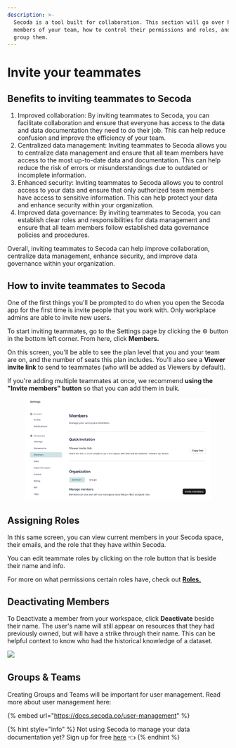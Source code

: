 ```yaml
---
description: >-
  Secoda is a tool built for collaboration. This section will go over how to add
  members of your team, how to control their permissions and roles, and how to
  group them.
---
```


# Invite your teammates

## Benefits to inviting teammates to Secoda

1. Improved collaboration: By inviting teammates to Secoda, you can facilitate collaboration and ensure that everyone has access to the data and data documentation they need to do their job. This can help reduce confusion and improve the efficiency of your team.
2. Centralized data management: Inviting teammates to Secoda allows you to centralize data management and ensure that all team members have access to the most up-to-date data and documentation. This can help reduce the risk of errors or misunderstandings due to outdated or incomplete information.
3. Enhanced security: Inviting teammates to Secoda allows you to control access to your data and ensure that only authorized team members have access to sensitive information. This can help protect your data and enhance security within your organization.
4. Improved data governance: By inviting teammates to Secoda, you can establish clear roles and responsibilities for data management and ensure that all team members follow established data governance policies and procedures.

Overall, inviting teammates to Secoda can help improve collaboration, centralize data management, enhance security, and improve data governance within your organization.



## How to invite teammates to Secoda

One of the first things you'll be prompted to do when you open the Secoda app for the first time is invite people that you work with. Only workplace admins are able to invite new users.

To start inviting teammates, go to the Settings page by clicking the ⚙ button in the bottom left corner. From here, click **Members.**

On this screen, you'll be able to see the plan level that you and your team are on, and the number of seats this plan includes. You'll also see a **Viewer invite link** to send to teammates (who will be added as Viewers by default).

If you're adding multiple teammates at once, we recommend **using the "Invite members" button** so that you can add them in bulk.

<figure><img src="../../../.gitbook/assets/Screen Shot 2023-11-21 at 4.49.07 PM.png" alt=""><figcaption></figcaption></figure>

## Assigning Roles

In this same screen, you can view current members in your Secoda space, their emails, and the role that they have within Secoda.

You can edit teammate roles by clicking on the role button that is beside their name and info.

For more on what permissions certain roles have, check out [**Roles.**](../../../user-management/roles/)



## Deactivating Members

To Deactivate a member from your workspace, click **Deactivate** beside their name. The user's name will still appear on resources that they had previously owned, but will have a strike through their name. This can be helpful context to know who had the historical knowledge of a dataset.

![](https://secoda-public-media-assets.s3.amazonaws.com/06102896-2f76-4c6c-b45b-454c39ffb8f1.png)



## Groups & Teams

Creating Groups and Teams will be important for user management. Read more about user management here:

{% embed url="https://docs.secoda.co/user-management" %}

{% hint style="info" %}
Not using Secoda to manage your data documentation yet? Sign up for free [here](https://app.secoda.co/) 👈
{% endhint %}
